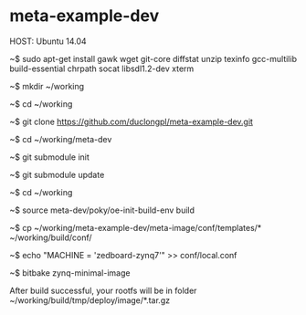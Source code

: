 # meta-example-dev
HOST: Ubuntu 14.04

~$ sudo apt-get install gawk wget git-core diffstat unzip texinfo gcc-multilib build-essential chrpath socat libsdl1.2-dev xterm

~$ mkdir ~/working 

~$ cd ~/working 

~$ git clone https://github.com/duclongpl/meta-example-dev.git 

~$ cd ~/working/meta-dev 

~$ git submodule init 

~$ git submodule update 

~$ cd ~/working

~$ source meta-dev/poky/oe-init-build-env build 

~$ cp ~/working/meta-example-dev/meta-image/conf/templates/* ~/working/build/conf/

~$ echo "MACHINE = 'zedboard-zynq7'" >> conf/local.conf

~$ bitbake zynq-minimal-image

After build successful, your rootfs will be in folder ~/working/build/tmp/deploy/image/*.tar.gz 
